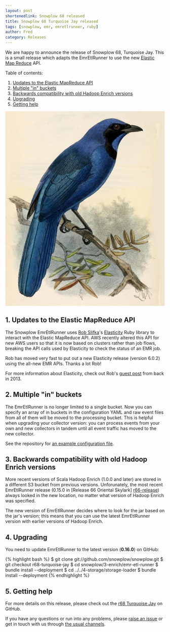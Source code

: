 ```yaml
---
layout: post
shortenedlink: Snowplow 68 released
title: Snowplow 68 Turquoise Jay released
tags: [snowplow, emr, emretlrunner, ruby]
author: Fred
category: Releases
---
```


We are happy to announce the release of Snowplow 68, Turquoise Jay. This is a small release which adapts the EmrEtlRunner to use the new [Elastic Map Reduce][emr] API.

Table of contents:

1. [Updates to the Elastic MapReduce API](/blog/2015/07/23/snowplow-r68-turquoise-jay-released#api)
2. [Multiple "in" buckets](/blog/2015/07/23/snowplow-r68-turquoise-jay-released#multiple-in-buckets)
3. [Backwards compatibility with old Hadoop Enrich versions](/blog/2015/07/23/snowplow-r68-turquoise-jay-released#jar-path)
4. [Upgrading](/blog/2015/07/23/snowplow-r68-turquoise-jay-released#upgrading)
5. [Getting help](/blog/2015/07/23/snowplow-r68-turquoise-jay-released#help)

![turquoise-jay][turquoise-jay]

<!--more-->

<h2 id="api">1. Updates to the Elastic MapReduce API</h2>

The Snowplow EmrEtlRunner uses [Rob Slifka][rslifka]'s [Elasticity][elasticity] Ruby library to interact with the Elastic MapReduce API. AWS recently altered this API for new AWS users so that it is now based on clusters rather than job flows, breaking the API calls used by Elasticity to check the status of an EMR job.

Rob has moved very fast to put out a new Elasticity release (version 6.0.2) using the all-new EMR APIs. Thanks a lot Rob!

For more information about Elasticity, check out Rob's [guest post][rob-post] from back in 2013.

<h2 id="multiple-in-buckets">2. Multiple "in" buckets</h2>

The EmrEtlRunner is no longer limited to a single bucket. Now you can specify an array of in buckets in the configuration YAML and raw event files from all of them will be moved to the processing bucket. This is helpful when upgrading your collector version: you can process events from your own and new collectors in tandem until all event traffic has moved to the new collector.

See the repository for [an example configuration file][sample-config].

<h2 id="jar-path">3. Backwards compatibility with old Hadoop Enrich versions</h2>

More recent versions of Scala Hadoop Enrich (1.0.0 and later) are stored in a different S3 bucket from previous versions. Unforunately, the most recent EmrEtlRunner release (0.15.0 in [Release 66 Oriental Skylark] [r66-release]) always looked in the new location, no matter what version of Hadoop Enrich was specified.

The new version of EmrEtlRunner decides where to look for the jar based on the jar's version; this means that you can use the latest EmrEtlRunner version with earlier versions of Hadoop Enrich.

<h2 id="upgrading">4. Upgrading</h2>

You need to update EmrEtlRunner to the latest version (**0.16.0**) on GitHub:

{% highlight bash %}
$ git clone git://github.com/snowplow/snowplow.git
$ git checkout r68-turquoise-jay
$ cd snowplow/3-enrich/emr-etl-runner
$ bundle install --deployment
$ cd ../../4-storage/storage-loader
$ bundle install --deployment
{% endhighlight %}

<h2 id="help">5. Getting help</h2>

For more details on this release, please check out the [r68 Turquoise Jay][r68-release] on GitHub. 

If you have any questions or run into any problems, please [raise an issue][issues] or get in touch with us through [the usual channels][talk-to-us].

[turquoise-jay]: /assets/img/blog/2015/07/turquoise-jay.jpg

[emr]: http://aws.amazon.com/elasticmapreduce/
[elasticity]: https://github.com/rslifka/elasticity
[rslifka]: https://github.com/rslifka
[rob-post]: http://snowplowanalytics.com/blog/2013/03/20/rob-slifka-elasticity/
[sample-config]: https://github.com/snowplow/snowplow/blob/kinesis-redshift-sink/3-enrich/emr-etl-runner/config/config.yml.sample

[r66-release]: https://github.com/snowplow/snowplow/releases/tag/r66-oriental-skylark
[r68-release]: https://github.com/snowplow/snowplow/releases/tag/r68-turquoise-jay
[wiki]: https://github.com/snowplow/snowplow/wiki
[issues]: https://github.com/snowplow/snowplow/issues
[talk-to-us]: https://github.com/snowplow/snowplow/wiki/Talk-to-us
